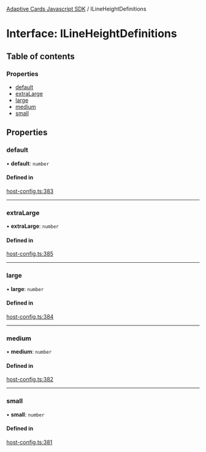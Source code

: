 [Adaptive Cards Javascript SDK](../README.md) / ILineHeightDefinitions

# Interface: ILineHeightDefinitions

## Table of contents

### Properties

- [default](ILineHeightDefinitions.md#default)
- [extraLarge](ILineHeightDefinitions.md#extralarge)
- [large](ILineHeightDefinitions.md#large)
- [medium](ILineHeightDefinitions.md#medium)
- [small](ILineHeightDefinitions.md#small)

## Properties

### default

• **default**: `number`

#### Defined in

[host-config.ts:383](https://github.com/asseco-see/AdaptiveCards/blob/1f0afdc45/source/nodejs/adaptivecards/src/host-config.ts#L383)

___

### extraLarge

• **extraLarge**: `number`

#### Defined in

[host-config.ts:385](https://github.com/asseco-see/AdaptiveCards/blob/1f0afdc45/source/nodejs/adaptivecards/src/host-config.ts#L385)

___

### large

• **large**: `number`

#### Defined in

[host-config.ts:384](https://github.com/asseco-see/AdaptiveCards/blob/1f0afdc45/source/nodejs/adaptivecards/src/host-config.ts#L384)

___

### medium

• **medium**: `number`

#### Defined in

[host-config.ts:382](https://github.com/asseco-see/AdaptiveCards/blob/1f0afdc45/source/nodejs/adaptivecards/src/host-config.ts#L382)

___

### small

• **small**: `number`

#### Defined in

[host-config.ts:381](https://github.com/asseco-see/AdaptiveCards/blob/1f0afdc45/source/nodejs/adaptivecards/src/host-config.ts#L381)
